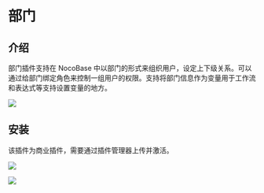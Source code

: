 # 部门

<PluginInfo commercial="true" name="departments"></PluginInfo>

## 介绍

部门插件支持在 NocoBase 中以部门的形式来组织用户，设定上下级关系。可以通过给部门绑定角色来控制一组用户的权限。支持将部门信息作为变量用于工作流和表达式等支持设置变量的地方。

![](https://static-docs.nocobase.com/a6eb94a5cc85a6c7b310f33173a5259d.png)

## 安装

该插件为商业插件，需要通过插件管理器上传并激活。

![](https://static-docs.nocobase.com/907d85bc27f90eaa91b17d568f6dbbd7.png)

![](https://static-docs.nocobase.com/c1e704259f7ae6ef4998a04a1d21e480.png)